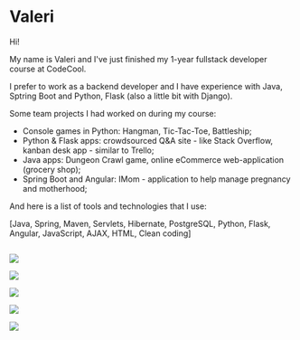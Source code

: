 # Valeri
Hi!

My name is Valeri and I've just finished my 1-year fullstack developer course at CodeCool.

I prefer to work as a backend developer and I have experience with Java, Sptring Boot and Python, Flask (also a little bit with Django).


Some team projects I had worked on during my course: 

 - Console games in Python: Hangman, Tic-Tac-Toe, Battleship;
 - Python & Flask apps: crowdsourced Q&A site - like Stack Overflow, kanban desk app - similar to Trello;
 - Java apps: Dungeon Crawl game, online eCommerce web-application (grocery shop);
 - Spring Boot and Angular: IMom - application to help manage pregnancy and motherhood;


And here is a list of tools and technologies that I use:

[Java,  Spring,  Maven,  Servlets, Hibernate, PostgreSQL,  Python,  Flask,  Angular,  JavaScript,  AJAX,  HTML,  Clean coding]

<code> <img src="https://img.shields.io/badge/Java-ED8B00?style=for-the-badge&logo=java&logoColor=white" /> </code>
<code> <img src="https://img.shields.io/badge/Python-3776AB?style=for-the-badge&logo=python&logoColor=white" /> </code>
<code> <img src="https://img.shields.io/badge/Spring-6DB33F?style=for-the-badge&logo=spring&logoColor=white" /> </code>
<code> <img src="https://img.shields.io/badge/Flask-000000?style=for-the-badge&logo=flask&logoColor=white" /> </code>
<code> <img src="https://img.shields.io/badge/PostgreSQL-316192?style=for-the-badge&logo=postgresql&logoColor=white" /> </code>

